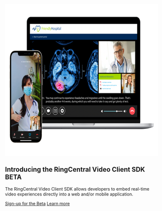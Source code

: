   <div class="container col-xxl-12 px-4 py-2">
    <div class="row flex-lg-row-reverse align-items-center py-2">
      <div class="col-10 col-sm-8 col-lg-6">
        <img src="./img/carousel-video@2x.png" class="d-block mx-lg-auto img-fluid" alt="Video Client SDK" width="700" height="500" loading="lazy">
      </div>
      <div class="col-lg-6">
        <h2 class="display-5 fw-bold lh-1 mb-3">Introducing the RingCentral Video Client SDK <span class="badge badge-pill badge-success h5">BETA</span></h2>
        <p class="lead">The RingCentral Video Client SDK allows developers to embed real-time video experiences directly into a web and/or mobile application.</p>
        <div class="d-grid gap-2 d-md-flex justify-content-md-start">
          <a href="https://forms.gle/H3QxfhqAhujkktXa6" class="btn btn-primary btn-lg px-4 me-md-2 mr-3">Sign-up for the Beta</a>
          <a href="./video/client-sdk/" class="btn btn-secondary btn-lg px-4 me-md-2">Learn more</a>
        </div>
      </div>
    </div>
  </div>
